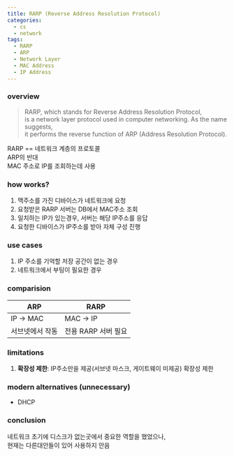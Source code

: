 ```yaml
---
title: RARP (Reverse Address Resolution Protocol)
categories:
  - cs
  - network
tags:
  - RARP
  - ARP
  - Network Layer
  - MAC Address
  - IP Address
---
```


### overview
> RARP, which stands for Reverse Address Resolution Protocol, <br>
is a network layer protocol used in computer networking. As the name suggests, <br>
it performs the reverse function of ARP (Address Resolution Protocol).<br>

RARP == 네트워크 계층의 프로토콜<br>
ARP의 반대<br>
MAC 주소로 IP를 조회하는데 사용<br>


### how works?

<!-- 1. A device with a known MAC address broadcasts a RARP request on the network. -->
<!-- 2. A RARP server receives the request and looks up the MAC address in its database. -->
<!-- 3. If a match is found, the server responds with the corresponding IP address. -->
<!-- 4. The requesting device receives the IP address and configures itself. -->


1. 맥주소를 가진 디바이스가 네트워크에 요청<br>
2. 요청받은 RARP 서버는 DB에서 MAC주소 조회<br>
3. 일치하는 IP가 있는경우, 서버는 해당 IP주소를 응답<br>
4. 요청한 디바이스가 IP주소를 받아 자체 구성 진행<br>


### use cases

1. IP 주소를 기억할 저장 공간이 없는 경우
2. 네트워크에서 부팅이 필요한 경우



### comparision
| ARP | RARP |
|-----|------|
| IP -> MAC | MAC -> IP |
| 서브넷에서 작동 | 전용 RARP 서버 필요|

### limitations

1. **확장성 제한**: IP주소만을 제공(서브넷 마스크, 게이트웨이 미제공) 확장성 제한

### modern alternatives (unnecessary)

- DHCP


### conclusion

네트워크 초기에 디스크가 없는곳에서 중요한 역할을 했었으나, <br>
현재는 다른대안들이 있어 사용하지 안음<br>

